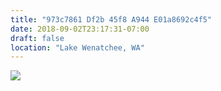 ```yaml
---
title: "973c7861 Df2b 45f8 A944 E01a8692c4f5"
date: 2018-09-02T23:17:31-07:00
draft: false
location: "Lake Wenatchee, WA"
---
```


![](https://d17enza3bfujl8.cloudfront.net/DSCF0362.jpg)


